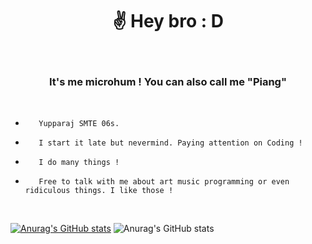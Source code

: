 
<h1 align="center">
✌️ Hey bro :  D
</h1>
<br>

<h3 align="center">
It's me microhum ! You can also call me "Piang"
</h3>
<br>
                                                                 
-        Yupparaj SMTE 06s.

-        I start it late but nevermind. Paying attention on Coding !

-        I do many things !

-        Free to talk with me about art music programming or even ridiculous things. I like those !
<br>

[![Anurag's GitHub stats](https://github-readme-stats.vercel.app/api?username=microhum)](https://github.com/anuraghazra/github-readme-stats)
![Anurag's GitHub stats](https://github-readme-stats.vercel.app/api?username=microhum&show_icons=true&theme=transparent)



